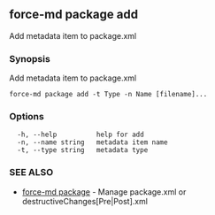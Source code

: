 ## force-md package add

Add metadata item to package.xml

### Synopsis

Add metadata item to package.xml

```
force-md package add -t Type -n Name [filename]...
```

### Options

```
  -h, --help          help for add
  -n, --name string   metadata item name
  -t, --type string   metadata type
```

### SEE ALSO

* [force-md package](force-md_package.md)	 - Manage package.xml or destructiveChanges[Pre|Post].xml

